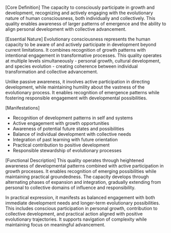 [Core Definition]
The capacity to consciously participate in growth and development, recognizing and actively engaging with the evolutionary nature of human consciousness, both individually and collectively. This quality enables awareness of larger patterns of emergence and the ability to align personal development with collective advancement.

[Essential Nature]
Evolutionary consciousness represents the human capacity to be aware of and actively participate in development beyond current limitations. It combines recognition of growth patterns with intentional engagement in transformative processes. This quality operates at multiple levels simultaneously - personal growth, cultural development, and species evolution - creating coherence between individual transformation and collective advancement.

Unlike passive awareness, it involves active participation in directing development, while maintaining humility about the vastness of the evolutionary process. It enables recognition of emergence patterns while fostering responsible engagement with developmental possibilities.

[Manifestations]
- Recognition of development patterns in self and systems
- Active engagement with growth opportunities
- Awareness of potential future states and possibilities
- Balance of individual development with collective needs
- Integration of past learning with future orientation
- Practical contribution to positive development
- Responsible stewardship of evolutionary processes

[Functional Description]
This quality operates through heightened awareness of developmental patterns combined with active participation in growth processes. It enables recognition of emerging possibilities while maintaining practical groundedness. The capacity develops through alternating phases of expansion and integration, gradually extending from personal to collective domains of influence and responsibility.

In practical expression, it manifests as balanced engagement with both immediate development needs and longer-term evolutionary possibilities. This includes conscious participation in personal growth, contribution to collective development, and practical action aligned with positive evolutionary trajectories. It supports navigation of complexity while maintaining focus on meaningful advancement.